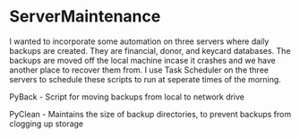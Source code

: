 # ServerMaintenance
I wanted to incorporate some automation on three servers where daily backups are created. They are financial, donor, and keycard databases. The backups are moved off the local machine incase it crashes and we have another place to recover them from. I use Task Scheduler on the three servers to schedule these scripts to run at seperate times of the morning. 

PyBack - Script for moving backups from local to network drive

PyClean - Maintains the size of backup directories, to prevent backups from clogging up storage

